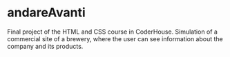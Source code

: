 # andareAvanti
Final project of the HTML and CSS course in CoderHouse. Simulation of a commercial site of a brewery, where the user can see information about the company and its products.
